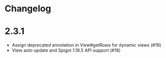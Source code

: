# Changelog

# 2.3.1
* Assign deprecated annotation in View#getRows for dynamic views (#19)
* View auto update and Spigot 1.16.5 API support (#18)